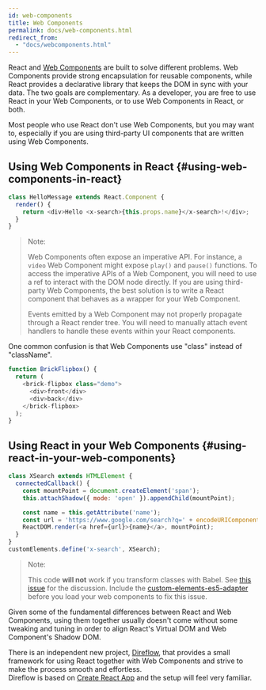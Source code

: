 ```yaml
---
id: web-components
title: Web Components
permalink: docs/web-components.html
redirect_from:
  - "docs/webcomponents.html"
---
```


React and [Web Components](https://developer.mozilla.org/en-US/docs/Web/Web_Components) are built to solve different problems.  Web Components provide strong encapsulation for reusable components, while React provides a declarative library that keeps the DOM in sync with your data. The two goals are complementary. As a developer, you are free to use React in your Web Components, or to use Web Components in React, or both.

Most people who use React don't use Web Components, but you may want to, especially if you are using third-party UI components that are written using Web Components.

## Using Web Components in React {#using-web-components-in-react}

```javascript
class HelloMessage extends React.Component {
  render() {
    return <div>Hello <x-search>{this.props.name}</x-search>!</div>;
  }
}
```

> Note:
>
> Web Components often expose an imperative API. For instance, a `video` Web Component might expose `play()` and `pause()` functions. To access the imperative APIs of a Web Component, you will need to use a ref to interact with the DOM node directly. If you are using third-party Web Components, the best solution is to write a React component that behaves as a wrapper for your Web Component.
>
> Events emitted by a Web Component may not properly propagate through a React render tree.
> You will need to manually attach event handlers to handle these events within your React components.

One common confusion is that Web Components use "class" instead of "className".

```javascript
function BrickFlipbox() {
  return (
    <brick-flipbox class="demo">
      <div>front</div>
      <div>back</div>
    </brick-flipbox>
  );
}
```

## Using React in your Web Components {#using-react-in-your-web-components}

```javascript
class XSearch extends HTMLElement {
  connectedCallback() {
    const mountPoint = document.createElement('span');
    this.attachShadow({ mode: 'open' }).appendChild(mountPoint);

    const name = this.getAttribute('name');
    const url = 'https://www.google.com/search?q=' + encodeURIComponent(name);
    ReactDOM.render(<a href={url}>{name}</a>, mountPoint);
  }
}
customElements.define('x-search', XSearch);
```

>Note:
>
>This code **will not** work if you transform classes with Babel. See [this issue](https://github.com/w3c/webcomponents/issues/587) for the discussion.
>Include the [custom-elements-es5-adapter](https://github.com/webcomponents/polyfills/tree/master/packages/webcomponentsjs#custom-elements-es5-adapterjs) before you load your web components to fix this issue.

Given some of the fundamental differences between React and Web Components, using them together usually doesn't come without some tweaking and tuning in order to align React's Virtual DOM and Web Component's Shadow DOM.
  
There is an independent new project, [Direflow](https://direflow.io/), that provides a small framework for using React together with Web Components and strive to make the process smooth and effortless.  
Direflow is based on [Create React App](https://create-react-app.dev/docs/getting-started/) and the setup will feel very familiar.